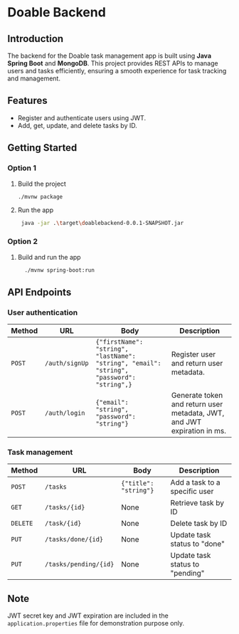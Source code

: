 # Doable Backend

## Introduction

The backend for the Doable task management app is built using **Java Spring Boot** and **MongoDB**. This project provides
REST APIs to manage users and tasks efficiently, ensuring a smooth experience for task tracking and management.

## Features

- Register and authenticate users using JWT.
- Add, get, update, and delete tasks by ID.

## Getting Started

### Option 1

1. Build the project

    ```bash
    ./mvnw package
    ```

2. Run the app

    ```bash
     java -jar .\target\doablebackend-0.0.1-SNAPSHOT.jar
    ```

### Option 2

1. Build and run the app

    ```bash
      ./mvnw spring-boot:run
    ```

## API Endpoints

### User authentication

| Method | URL            | Body                                                                                      | Description                                                             |
|--------|----------------|-------------------------------------------------------------------------------------------|-------------------------------------------------------------------------|
| `POST` | `/auth/signUp` | `{"firstName": "string", "lastName": "string", "email": "string", "password": "string",}` | Register user and return user metadata.                                 |
| `POST` | `/auth/login`  | `{"email": "string", "password": "string"}`                                               | Generate token and return user metadata, JWT, and JWT expiration in ms. |

### Task management

| Method   | URL                   | Body                  | Description                     |
|----------|-----------------------|-----------------------|---------------------------------|
| `POST`   | `/tasks`              | `{"title": "string"}` | Add a task to a specific user   |
| `GET`    | `/tasks/{id}`         | None                  | Retrieve task by ID             |
| `DELETE` | `/task/{id}`          | None                  | Delete task by ID               |
| `PUT`    | `/tasks/done/{id}`    | None                  | Update task status to "done"    |
| `PUT`    | `/tasks/pending/{id}` | None                  | Update task status to "pending" |

## Note
JWT secret key and JWT expiration are included in the `application.properties` file for demonstration purpose only.
